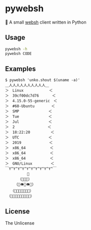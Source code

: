 # pywebsh

🐍 A small [websh](https://github.com/jiro4989/websh) client written in Python

## Usage

```bash
pywebsh -h
pywebsh CODE
```

## Examples

```
$ pywebsh 'unko.shout $(uname -a)'
＿人人人人人人人人人人＿
＞　Linux　　　　　　　＜
＞　39cf00dc7d76　　 　＜
＞　4.15.0-55-generic　＜
＞　#60-Ubuntu　　　 　＜
＞　SMP　　　　　　　　＜
＞　Tue　　　　　　　　＜
＞　Jul　　　　　　　　＜
＞　2　　　　　　　　　＜
＞　18:22:20　　　　 　＜
＞　UTC　　　　　　　　＜
＞　2019　　　　　　 　＜
＞　x86_64　　　　　 　＜
＞　x86_64　　　　　 　＜
＞　x86_64　　　　　 　＜
＞　GNU/Linux　　　　　＜
￣Y^Y^Y^Y^Y^Y^Y^Y^Y^Y^￣
　　　　　　👑
　　　　（💩💩💩）
　　　（💩👁💩👁💩）
　　（💩💩💩👃💩💩💩）
　（💩💩💩💩👄💩💩💩💩）
```

## License

The Unlicense
